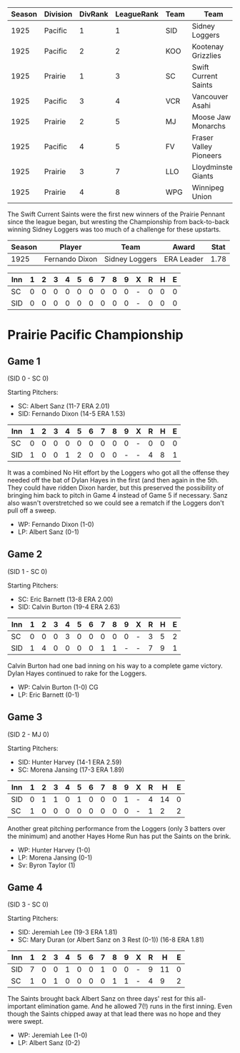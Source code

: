 | Season | Division | DivRank | LeagueRank | Team | Team | Rating | GP | W | L | Win% | RS | RA | pW-L | RDiff | Hits | Pennant | Champion |
|------|------|------|------|------|------|------|------|------|------|------|------|------|------|------|------|------|------|
| 1925 | Pacific | 1 | 1 | SID | Sidney Loggers | 169 | 154 | 116 | 38 | 0.753 | 702 | 475 | 0.671 | 227 | 1418 | 1 | 1 |
| 1925 | Pacific | 2 | 2 | KOO | Kootenay Grizzlies | 150 | 154 | 104 | 50 | 0.675 | 680 | 497 | 0.640 | 183 | 1454
| 1925 | Prairie | 1 | 3 | SC | Swift Current Saints | 128 | 154 | 84 | 70 | 0.545 | 475 | 461 | 0.514 | 14 | 1261 | 1 |
| 1925 | Pacific | 3 | 4 | VCR | Vancouver Asahi | 134 | 154 | 76 | 78 | 0.494 | 497 | 502 | 0.495 | -5 | 1324
| 1925 | Prairie | 2 | 5 | MJ | Moose Jaw Monarchs | 126 | 154 | 67 | 87 | 0.435 | 471 | 520 | 0.455 | -49 | 1247
| 1925 | Pacific | 4 | 5 | FV | Fraser Valley Pioneers | 116 | 154 | 67 | 87 | 0.435 | 456 | 533 | 0.429 | -77 | 1235
| 1925 | Prairie | 3 | 7 | LLO | Lloydminster Giants | 114 | 154 | 61 | 93 | 0.396 | 412 | 511 | 0.403 | -99 | 1164
| 1925 | Prairie | 4 | 8 | WPG | Winnipeg Union | 113 | 154 | 41 | 113 | 0.266 | 414 | 608 | 0.331 | -194 | 1190


The Swift Current Saints were the first new winners of the Prairie Pennant since the league began, but wresting the Championship from back-to-back winning Sidney Loggers was too much of a challenge for these upstarts.

| Season | Player | Team | Award | Stat |
|--------|--------|------|-------|------|
| 1925 | Fernando Dixon | Sidney Loggers | ERA Leader | 1.78 |


| Inn | 1 | 2 | 3 | 4 | 5 | 6 | 7 | 8 | 9 | X | R | H | E |
|-----|---|---|---|---|---|---|---|---|---|---|---|---|---|
| SC  | 0 | 0 | 0 | 0 | 0 | 0 | 0 | 0 | 0 | - | 0 | 0 | 0 |
| SID | 0 | 0 | 0 | 0 | 0 | 0 | 0 | 0 | 0 | - | 0 | 0 | 0 |



# Prairie Pacific Championship

## Game 1 
(SID 0 - SC 0)

Starting Pitchers: 
* SC: Albert Sanz (11-7 ERA 2.01)
* SID: Fernando Dixon (14-5 ERA 1.53)

| Inn | 1 | 2 | 3 | 4 | 5 | 6 | 7 | 8 | 9 | X | R | H | E |
|-----|---|---|---|---|---|---|---|---|---|---|---|---|---|
| SC  | 0 | 0 | 0 | 0 | 0 | 0 | 0 | 0 | 0 | - | 0 | 0 | 0 |
| SID | 1 | 0 | 0 | 1 | 2 | 0 | 0 | 0 | - | - | 4 | 8 | 1 |

It was a combined No Hit effort by the Loggers who got all the offense they needed off the bat of Dylan Hayes in the first (and then again in the 5th. They could have ridden Dixon harder, but this preserved the possibility of bringing him back to pitch in Game 4 instead of Game 5 if necessary. Sanz also wasn't overstretched so we could see a rematch if the Loggers don't pull off a sweep.

* WP: Fernando Dixon (1-0)
* LP: Albert Sanz (0-1)

## Game 2 
(SID 1 - SC 0)

Starting Pitchers: 
* SC: Eric Barnett (13-8 ERA 2.00)
* SID: Calvin Burton (19-4 ERA 2.63)

| Inn | 1 | 2 | 3 | 4 | 5 | 6 | 7 | 8 | 9 | X | R | H | E |
|-----|---|---|---|---|---|---|---|---|---|---|---|---|---|
| SC  | 0 | 0 | 0 | 3 | 0 | 0 | 0 | 0 | 0 | - | 3 | 5 | 2 |
| SID | 1 | 4 | 0 | 0 | 0 | 0 | 1 | 1 | - | - | 7 | 9 | 1 |

Calvin Burton had one bad inning on his way to a complete game victory. Dylan Hayes continued to rake for the Loggers.
* WP: Calvin Burton (1-0) CG
* LP: Eric Barnett (0-1)

## Game 3 
(SID 2 - MJ 0)

Starting Pitchers: 
* SID: Hunter Harvey (14-1 ERA 2.59)
* SC: Morena Jansing (17-3 ERA 1.89)

| Inn | 1 | 2 | 3 | 4 | 5 | 6 | 7 | 8 | 9 | X | R |  H | E |
|-----|---|---|---|---|---|---|---|---|---|---|---|----|---|
| SID | 0 | 1 | 1 | 0 | 1 | 0 | 0 | 0 | 1 | - | 4 | 14 | 0 |
| SC  | 1 | 0 | 0 | 0 | 0 | 0 | 0 | 0 | 0 | - | 1 |  2 | 2 |

Another great pitching performance from the Loggers (only 3 batters over the minimum) and another Hayes Home Run has put the Saints on the brink.

* WP: Hunter Harvey (1-0)
* LP: Morena Jansing (0-1)
* Sv: Byron Taylor (1)

## Game 4 
(SID 3 - SC 0)

Starting Pitchers: 
* SID: Jeremiah Lee (19-3 ERA 1.81)
* SC: Mary Duran (or Albert Sanz on 3 Rest (0-1)) (16-8 ERA 1.81)

| Inn | 1 | 2 | 3 | 4 | 5 | 6 | 7 | 8 | 9 | X | R |  H | E |
|-----|---|---|---|---|---|---|---|---|---|---|---|----|---|
| SID | 7 | 0 | 0 | 1 | 0 | 0 | 1 | 0 | 0 | - | 9 | 11 | 0 |
| SC  | 1 | 0 | 1 | 0 | 0 | 0 | 0 | 1 | 1 | - | 4 |  9 | 2 |

The Saints brought back Albert Sanz on three days' rest for this all-important elimination game. And he allowed 7(!) runs in the first inning. Even though the Saints chipped away at that lead there was no hope and they were swept.
* WP: Jeremiah Lee (1-0)
* LP: Albert Sanz (0-2)

